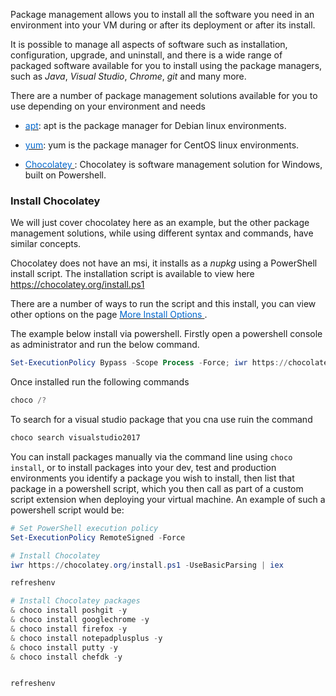 Package management allows you to install all the software you need in an environment into your VM during or after its deployment or after its install. 

It is possible to manage all aspects of software such as installation, configuration, upgrade, and uninstall, and there is a wide range of packaged software available for you to install using the package managers, such as *Java*, *Visual Studio*, *Chrome*, *git* and many more.

There are a number of package management solutions available for you to use depending on your environment and needs



- <a href="https://wiki.debian.org/Apt" target="_blank"><span style="color: #0066cc;" color="#0066cc">apt</span></a>: apt is the package manager for Debian linux environments.

- <a href="https://wiki.centos.org/PackageManagement/Yum" target="_blank"><span style="color: #0066cc;" color="#0066cc">yum</span></a>: yum is the package manager for CentOS linux environments.

- <a href="https://chocolatey.org/" target="_blank"><span style="color: #0066cc;" color="#0066cc"> Chocolatey </span></a>: Chocolatey is software management solution for Windows, built on Powershell.



### Install Chocolatey

We will just cover chocolatey here as an example, but the other package management solutions, while using different syntax and commands, have similar concepts. 

Chocolatey does not have an msi, it installs as a *nupkg* using a PowerShell install script.  The installation script is available to view here <a href="https://chocolatey.org/install.ps1" target="_blank"><span style="color: #0066cc;" color="#0066cc">https://chocolatey.org/install.ps1 </span></a> 


There are a  number of ways to run the script and this install, you can view other options on the page <a href="https://chocolatey.org/install#install-with-powershellexe" target="_blank"><span style="color: #0066cc;" color="#0066cc">More Install Options </span></a>. 

The example below install via powershell. Firstly open a powershell console as administrator and run the below command.

```Powershell
Set-ExecutionPolicy Bypass -Scope Process -Force; iwr https://chocolatey.org/install.ps1 -UseBasicParsing | iex
```

Once installed run the following commands

```powershell
choco /?
```

To search for a visual studio package that you cna use ruin the command

```powershell
choco search visualstudio2017
```

You can install packages manually via the command line using `choco install`, or to install packages into your dev, test and production environments you identify a package you wish to install, then list that package in a powershell script, which you then call as part of a custom script extension when deploying your virtual machine. An example of such a powershell script would be:

```powershell
# Set PowerShell execution policy
Set-ExecutionPolicy RemoteSigned -Force

# Install Chocolatey
iwr https://chocolatey.org/install.ps1 -UseBasicParsing | iex

refreshenv

# Install Chocolatey packages
& choco install poshgit -y
& choco install googlechrome -y
& choco install firefox -y
& choco install notepadplusplus -y
& choco install putty -y
& choco install chefdk -y


refreshenv
```





